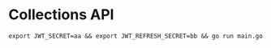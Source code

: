 # Collections API

```shell
export JWT_SECRET=aa && export JWT_REFRESH_SECRET=bb && go run main.go
```
